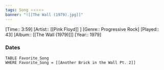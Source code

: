 ```yaml
---
tags: Song ⭐⭐⭐⭐⭐ 
banner: "![[The Wall (1979).jpg]]"
---
```

[Time:: 3:59]
[Artist:: [[Pink Floyd]] ]
[Genre:: Progressive Rock]
[Played:: 43]
[Album:: [[The Wall (1979)]]]
[Year:: 1979]
### Dates
````dataview
TABLE Favorite_Song
WHERE Favorite_Song = [[Another Brick in the Wall Pt. 2]]
````
